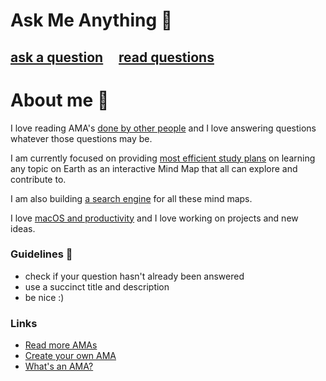 # Ask Me Anything 💬

## [ask a question](../../issues/new) &nbsp;&nbsp;&nbsp; [read questions](../../issues?q=is%3Aissue+is%3Aclosed+sort%3Aupdated-desc)

# About me 👋

I love reading AMA's [done by other people](https://github.com/sindresorhus/amas) and I love answering questions whatever those questions may be.

I am currently focused on providing [most efficient study plans](https://github.com/nikitavoloboev/knowledge-map) on learning any topic on Earth as an interactive Mind Map that all can explore and contribute to. 

I am also building [a search engine](https://github.com/nikitavoloboev/knowledge-map-search-engine) for all these mind maps. 

I love [macOS and productivity](https://github.com/nikitavoloboev/my-mac-os) and I love working on projects and new ideas.

### Guidelines 📕

- check if your question hasn't already been answered
- use a succinct title and description
- be nice :)

### Links

- [Read more AMAs](https://github.com/sindresorhus/amas)
- [Create your own AMA](https://github.com/sindresorhus/amas/blob/master/create-ama.md)
- [What's an AMA?](https://en.wikipedia.org/wiki/Reddit#IAmA_and_AMA)
